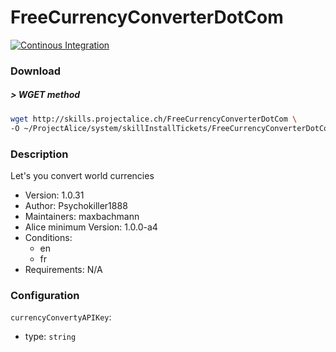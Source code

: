# FreeCurrencyConverterDotCom

[![Continous Integration](https://gitlab.com/project-alice-assistant/skills/skill_FreeCurrencyConverterDotCom/badges/master/pipeline.svg)](https://gitlab.com/project-alice-assistant/skills/skill_FreeCurrencyConverterDotCom/pipelines/latest)

### Download

##### > WGET method
```bash
wget http://skills.projectalice.ch/FreeCurrencyConverterDotCom \
-O ~/ProjectAlice/system/skillInstallTickets/FreeCurrencyConverterDotCom.install
```
### Description
Let's you convert world currencies

- Version: 1.0.31
- Author: Psychokiller1888
- Maintainers: maxbachmann
- Alice minimum Version: 1.0.0-a4
- Conditions:
  - en
  - fr
- Requirements: N/A


### Configuration

`currencyConvertyAPIKey`:
 - type: `string`
